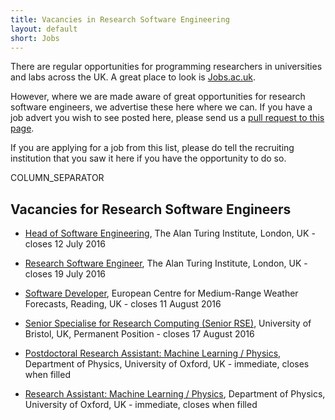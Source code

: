```yaml
---
title: Vacancies in Research Software Engineering
layout: default
short: Jobs
---
```


There are regular opportunities for programming researchers in universities and labs across the UK.
A great place to look is [Jobs.ac.uk](http://www.jobs.ac.uk/).

However, where we are made aware of great opportunities for research software engineers, we advertise these here where we can. If you have a job advert you wish to see posted here, please send us a [pull request to this page](https://github.com/UKRSE/UKRSE.github.io/blob/master/jobs.md).

If you are applying for a job from this list, please do tell the recruiting institution that you saw it here if you have the opportunity to do so.

COLUMN_SEPARATOR

Vacancies for Research Software Engineers
-----------------------

<!--- *There are no vacancies that we know of at present. Please let us know if you have one.* -->

<!---
Job listing format. Earlier closing dates first.

* [<Job Title>](<link>), <institution>, <location>, <country> - closes <day> <month> <year>
-->

* [Head of Software Engineering](https://turing.ac.uk/jobs/head-of-software-engineering/), The Alan Turing Institute, London, UK - closes 12 July 2016

* [Research Software Engineer](https://turing.ac.uk/jobs/research-software-engineer/), The Alan Turing Institute, London, UK - closes 19 July 2016

* [Software Developer](http://www.ecmwf.int/sites/default/files/vacancies/_VNVN16-22_en.pdf), European Centre for Medium-Range Weather Forecasts, Reading, UK - closes 11 August 2016

* [Senior Specialise for Research Computing (Senior RSE)](http://goo.gl/qlOJEf), University of Bristol, UK, Permanent Position - closes 17 August 2016

* [Postdoctoral Research Assistant: Machine Learning / Physics](http://users.ox.ac.uk/~phys1195/MachineLearning_Physics_Positions_Oxford_2.pdf), Department of Physics, University of Oxford, UK - immediate, closes when filled

* [Research Assistant: Machine Learning / Physics](http://users.ox.ac.uk/~phys1195/MachineLearning_Physics_Positions_Oxford_2.pdf), Department of Physics, University of Oxford, UK - immediate, closes when filled
